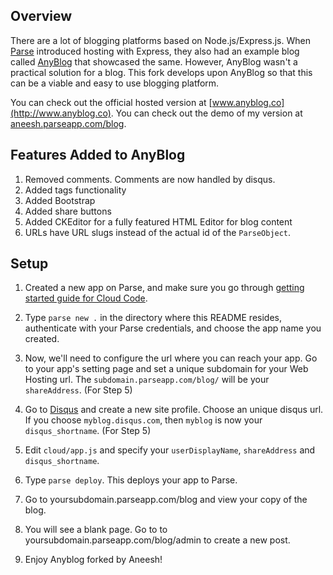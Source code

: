 Overview
--------
There are a lot of blogging platforms based on Node.js/Express.js.
When [Parse](Parse.com) introduced hosting with
Express, they also had an example blog
called [AnyBlog](http://gitthub.com/ParsePlatform/AnyBlog)
that showcased the same. However, AnyBlog wasn't a
practical solution for a blog. This fork develops
upon AnyBlog so that this can be a viable and easy to use
blogging platform.

You can check out the official hosted version
at [www.anyblog.co](http://www.anyblog.co).
You can check out the demo of my version
at [aneesh.parseapp.com/blog](http://aneesh.parseapp.com/blog).

Features Added to AnyBlog
---------
1. Removed comments. Comments are now handled by disqus.
2. Added tags functionality
3. Added Bootstrap
4. Added share buttons
5. Added CKEditor for a fully featured HTML Editor for blog content
6. URLs have URL slugs instead of the actual id of the `ParseObject`.

Setup
-----

1. Created a new app on Parse, and make sure you go
through [getting started guide for Cloud Code](https://parse.com/docs/cloud_code_guide#started-installing).

2. Type `parse new .` in the directory where this
README resides, authenticate with your Parse credentials,
and choose the app name you created.

3. Now, we'll need to configure the url where you can
reach your app. Go to your app's setting page and set
a unique subdomain for your Web Hosting url. The `subdomain.parseapp.com/blog/` will be your `shareAddress`. (For Step 5)

4. Go to [Disqus](https://disqus.com/admin/create/) and 
create a new site profile. Choose an unique disqus url.
If you choose `myblog.disqus.com`, then `myblog` is now
your `disqus_shortname`. (For Step 5)

5. Edit `cloud/app.js` and specify your `userDisplayName`, 
`shareAddress` and `disqus_shortname`.

6. Type `parse deploy`. This deploys your app to Parse.

7. Go to yoursubdomain.parseapp.com/blog and view your copy of the blog.

8. You will see a blank page. Go to to yoursubdomain.parseapp.com/blog/admin to create a new post.

9. Enjoy Anyblog forked by Aneesh!
